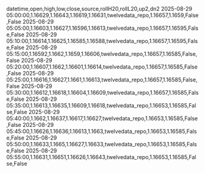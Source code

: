 datetime,open,high,low,close,source,rollH20,rollL20,up2,dn2
2025-08-29 05:00:00,1.16629,1.16643,1.16619,1.16631,twelvedata_repo,1.16657,1.1659,False,False
2025-08-29 05:05:00,1.16603,1.16627,1.16596,1.16613,twelvedata_repo,1.16657,1.16595,False,False
2025-08-29 05:10:00,1.16614,1.16625,1.16585,1.16588,twelvedata_repo,1.16657,1.16595,False,False
2025-08-29 05:15:00,1.16592,1.1662,1.1659,1.16606,twelvedata_repo,1.16657,1.16585,False,False
2025-08-29 05:20:00,1.16607,1.1662,1.16601,1.16614,twelvedata_repo,1.16657,1.16585,False,False
2025-08-29 05:25:00,1.16616,1.16627,1.1661,1.16613,twelvedata_repo,1.16657,1.16585,False,False
2025-08-29 05:30:00,1.16612,1.16618,1.16604,1.16609,twelvedata_repo,1.16657,1.16585,False,False
2025-08-29 05:35:00,1.16613,1.16635,1.16609,1.16618,twelvedata_repo,1.16653,1.16585,False,False
2025-08-29 05:40:00,1.1662,1.16637,1.16617,1.16627,twelvedata_repo,1.16653,1.16585,False,False
2025-08-29 05:45:00,1.16626,1.16636,1.16613,1.1663,twelvedata_repo,1.16653,1.16585,False,False
2025-08-29 05:50:00,1.16633,1.1665,1.16627,1.16633,twelvedata_repo,1.16653,1.16585,False,False
2025-08-29 05:55:00,1.16631,1.16651,1.16626,1.16643,twelvedata_repo,1.16653,1.16585,False,False
